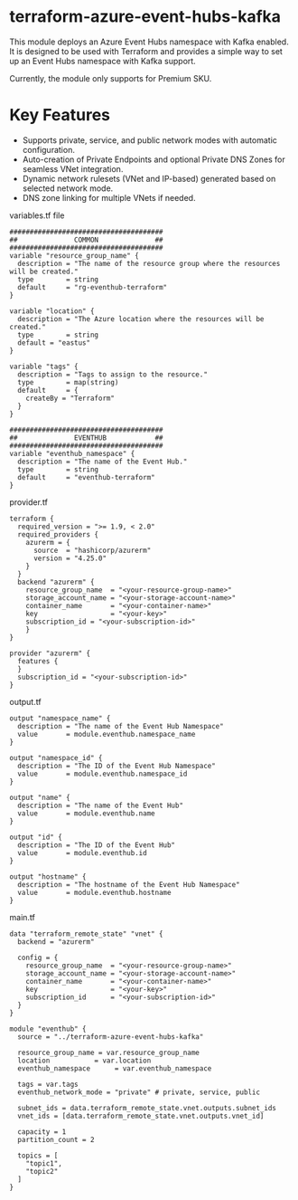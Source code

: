 # terraform-azure-event-hubs-kafka

This module deploys an Azure Event Hubs namespace with Kafka enabled. It is designed to be used with Terraform and provides a simple way to set up an Event Hubs namespace with Kafka support.

Currently, the module only supports for Premium SKU. 

# Key Features 

- Supports private, service, and public network modes with automatic configuration.
- Auto-creation of Private Endpoints and optional Private DNS Zones for seamless VNet integration.
- Dynamic network rulesets (VNet and IP-based) generated based on selected network mode.
- DNS zone linking for multiple VNets if needed.

variables.tf file 
```
######################################
##              COMMON              ##
######################################
variable "resource_group_name" {
  description = "The name of the resource group where the resources will be created."
  type        = string
  default     = "rg-eventhub-terraform"
}

variable "location" {
  description = "The Azure location where the resources will be created."
  type        = string
  default = "eastus"
}

variable "tags" {
  description = "Tags to assign to the resource."
  type        = map(string)
  default     = {
    createBy = "Terraform"
  }
}

######################################
##              EVENTHUB            ##
######################################
variable "eventhub_namespace" {
  description = "The name of the Event Hub."
  type        = string
  default     = "eventhub-terraform"
}
``` 

provider.tf 
``` 
terraform {
  required_version = ">= 1.9, < 2.0"
  required_providers {
    azurerm = {
      source  = "hashicorp/azurerm"
      version = "4.25.0"
    }
  }
  backend "azurerm" {
    resource_group_name  = "<your-resource-group-name>"
    storage_account_name = "<your-storage-account-name>"
    container_name       = "<your-container-name>"
    key                  = "<your-key>"
    subscription_id = "<your-subscription-id>"
    }
}

provider "azurerm" {
  features {
  }
  subscription_id = "<your-subscription-id>"
}
``` 

output.tf 
```
output "namespace_name" {
  description = "The name of the Event Hub Namespace"
  value       = module.eventhub.namespace_name
}

output "namespace_id" {
  description = "The ID of the Event Hub Namespace"
  value       = module.eventhub.namespace_id
}  

output "name" {
  description = "The name of the Event Hub"
  value       = module.eventhub.name
}

output "id" {
  description = "The ID of the Event Hub"
  value       = module.eventhub.id
}

output "hostname" {
  description = "The hostname of the Event Hub Namespace"
  value       = module.eventhub.hostname
}
``` 

main.tf 
```
data "terraform_remote_state" "vnet" {
  backend = "azurerm"

  config = {
    resource_group_name  = "<your-resource-group-name>"
    storage_account_name = "<your-storage-account-name>"
    container_name       = "<your-container-name>"
    key                  = "<your-key>"
    subscription_id      = "<your-subscription-id>"
  }
}

module "eventhub" {
  source = "../terraform-azure-event-hubs-kafka"

  resource_group_name = var.resource_group_name
  location           = var.location
  eventhub_namespace      = var.eventhub_namespace 

  tags = var.tags 
  eventhub_network_mode = "private" # private, service, public

  subnet_ids = data.terraform_remote_state.vnet.outputs.subnet_ids 
  vnet_ids = [data.terraform_remote_state.vnet.outputs.vnet_id]

  capacity = 1 
  partition_count = 2
  
  topics = [
    "topic1",
    "topic2"
  ]
}
```
